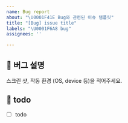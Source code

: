 ```yaml
---
name: Bug report
about: "\U0001F41E Bug와 관련된 이슈 템플릿"
title: "[Bug] issue title"
labels: "\U0001F6A8 bug"
assignees: ''

---
```


## 🐞 버그 설명
스크린 샷, 작동 환경 (OS, device 등)을 적어주세요.

## 📝 todo
- [ ] todo
